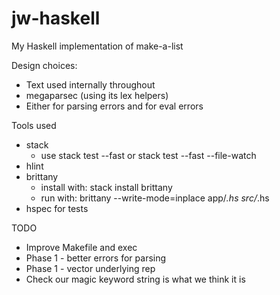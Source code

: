# jw-haskell

My Haskell implementation of make-a-list

Design choices:

* Text used internally throughout
* megaparsec (using its lex helpers)
* Either for parsing errors and for eval errors


Tools used

* stack
  + use stack test --fast or stack test --fast --file-watch
* hlint
* brittany
  + install with: stack install brittany
  + run with: brittany --write-mode=inplace app/*.hs src/*.hs
* hspec for tests

TODO

* Improve Makefile and exec
* Phase 1 - better errors for parsing
* Phase 1 - vector underlying rep
* Check our magic keyword string is what we think it is

